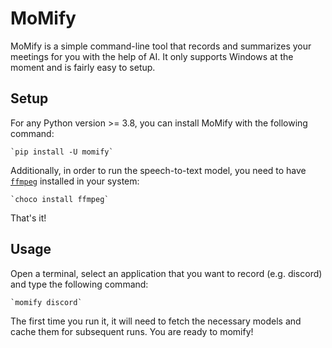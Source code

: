# MoMify

MoMify is a simple command-line tool that records and summarizes your meetings for you with the help of AI. It only supports Windows at the moment and is fairly easy to setup.

## Setup

For any Python version >= 3.8, you can install MoMify with the following command:

    `pip install -U momify`

Additionally, in order to run the speech-to-text model, you need to have [`ffmpeg`](https://ffmpeg.org/) installed in your system:

    `choco install ffmpeg`

That's it!

## Usage

Open a terminal, select an application that you want to record (e.g. discord) and type the following command:

    `momify discord`

The first time you run it, it will need to fetch the necessary models and cache them for subsequent runs. 
You are ready to momify!